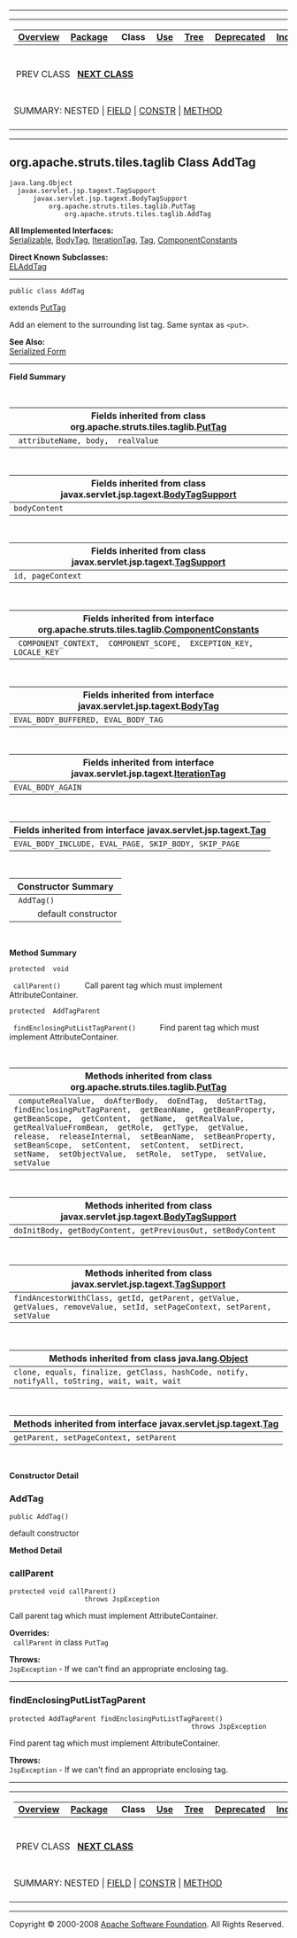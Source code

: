 ------------------------------------------------------------------------

<span id="navbar_top"></span> [](#skip-navbar_top "Skip navigation links")

<table>
<colgroup>
<col width="50%" />
<col width="50%" />
</colgroup>
<tbody>
<tr class="odd">
<td align="left"><span id="navbar_top_firstrow"></span>
<table>
<tbody>
<tr class="odd">
<td align="left"><a href="../../../../../overview-summary.html.md"><strong>Overview</strong></a> </td>
<td align="left"><a href="package-summary.html.md"><strong>Package</strong></a> </td>
<td align="left"> <strong>Class</strong> </td>
<td align="left"><a href="class-use/AddTag.html.md"><strong>Use</strong></a> </td>
<td align="left"><a href="package-tree.html.md"><strong>Tree</strong></a> </td>
<td align="left"><a href="../../../../../deprecated-list.html.md"><strong>Deprecated</strong></a> </td>
<td align="left"><a href="../../../../../index-all.html.md"><strong>Index</strong></a> </td>
<td align="left"><a href="../../../../../help-doc.html.md"><strong>Help</strong></a> </td>
</tr>
</tbody>
</table></td>
<td align="left"></td>
</tr>
<tr class="even">
<td align="left"> PREV CLASS   <a href="../../../../../org/apache/struts/tiles/taglib/AddTagParent.html.md" title="interface in org.apache.struts.tiles.taglib"><strong>NEXT CLASS</strong></a></td>
<td align="left"><a href="../../../../../index.html.md?org/apache/struts/tiles/taglib/AddTag.html"><strong>FRAMES</strong></a>    <a href="AddTag.html"><strong>NO FRAMES</strong></a>    
<a href="../../../../../allclasses-noframe.html.md"><strong>All Classes</strong></a></td>
</tr>
<tr class="odd">
<td align="left">SUMMARY: NESTED | <a href="#fields_inherited_from_class_org.apache.struts.tiles.taglib.PutTag">FIELD</a> | <a href="#constructor_summary">CONSTR</a> | <a href="#method_summary">METHOD</a></td>
<td align="left">DETAIL: FIELD | <a href="#constructor_detail">CONSTR</a> | <a href="#method_detail">METHOD</a></td>
</tr>
</tbody>
</table>

<span id="skip-navbar_top"></span>

------------------------------------------------------------------------

org.apache.struts.tiles.taglib
 Class AddTag
------------------------------

    java.lang.Object
      javax.servlet.jsp.tagext.TagSupport
          javax.servlet.jsp.tagext.BodyTagSupport
              org.apache.struts.tiles.taglib.PutTag
                  org.apache.struts.tiles.taglib.AddTag

**All Implemented Interfaces:**  
[Serializable](http://java.sun.com/j2se/1.4.2/docs/api/java/io/Serializable.html.md?is-external=true "class or interface in java.io"), [BodyTag](http://java.sun.com/j2ee/1.4/docs/api/javax/servlet/jsp/tagext/BodyTag.html?is-external=true "class or interface in javax.servlet.jsp.tagext"), [IterationTag](http://java.sun.com/j2ee/1.4/docs/api/javax/servlet/jsp/tagext/IterationTag.html?is-external=true "class or interface in javax.servlet.jsp.tagext"), [Tag](http://java.sun.com/j2ee/1.4/docs/api/javax/servlet/jsp/tagext/Tag.html?is-external=true "class or interface in javax.servlet.jsp.tagext"), [ComponentConstants](../../../../../org/apache/struts/tiles/taglib/ComponentConstants.html "interface in org.apache.struts.tiles.taglib")

<!-- -->

**Direct Known Subclasses:**  
[ELAddTag](../../../../../org/apache/strutsel/taglib/tiles/ELAddTag.html.md "class in org.apache.strutsel.taglib.tiles")

------------------------------------------------------------------------

    public class AddTag

extends [PutTag](../../../../../org/apache/struts/tiles/taglib/PutTag.html.md "class in org.apache.struts.tiles.taglib")

Add an element to the surrounding list tag. Same syntax as `<put>`.

**See Also:**  
[Serialized Form](../../../../../serialized-form.html.md#org.apache.struts.tiles.taglib.AddTag)

------------------------------------------------------------------------

<span id="field_summary"></span>

**Field Summary**

 <span id="fields_inherited_from_class_org.apache.struts.tiles.taglib.PutTag"></span>

| **Fields inherited from class org.apache.struts.tiles.taglib.[PutTag](../../../../../org/apache/struts/tiles/taglib/PutTag.html.md "class in org.apache.struts.tiles.taglib")** |
|------------------------------------------------------------------------------------------------------------------------------------------------------------------------------|
| ` attributeName, body,  realValue`                                                                                                                                           |

 <span id="fields_inherited_from_class_javax.servlet.jsp.tagext.BodyTagSupport"></span>

| **Fields inherited from class javax.servlet.jsp.tagext.[BodyTagSupport](http://java.sun.com/j2ee/1.4/docs/api/javax/servlet/jsp/tagext/BodyTagSupport.html.md?is-external=true "class or interface in javax.servlet.jsp.tagext")** |
|---------------------------------------------------------------------------------------------------------------------------------------------------------------------------------------------------------------------------------|
| `bodyContent`                                                                                                                                                                                                                   |

 <span id="fields_inherited_from_class_javax.servlet.jsp.tagext.TagSupport"></span>

| **Fields inherited from class javax.servlet.jsp.tagext.[TagSupport](http://java.sun.com/j2ee/1.4/docs/api/javax/servlet/jsp/tagext/TagSupport.html.md?is-external=true "class or interface in javax.servlet.jsp.tagext")** |
|-------------------------------------------------------------------------------------------------------------------------------------------------------------------------------------------------------------------------|
| `id, pageContext`                                                                                                                                                                                                       |

 <span id="fields_inherited_from_class_org.apache.struts.tiles.taglib.ComponentConstants"></span>

| **Fields inherited from interface org.apache.struts.tiles.taglib.[ComponentConstants](../../../../../org/apache/struts/tiles/taglib/ComponentConstants.html.md "interface in org.apache.struts.tiles.taglib")** |
|--------------------------------------------------------------------------------------------------------------------------------------------------------------------------------------------------------------|
| ` COMPONENT_CONTEXT,  COMPONENT_SCOPE,  EXCEPTION_KEY,  LOCALE_KEY`                                                                                                                                          |

 <span id="fields_inherited_from_class_javax.servlet.jsp.tagext.BodyTag"></span>

| **Fields inherited from interface javax.servlet.jsp.tagext.[BodyTag](http://java.sun.com/j2ee/1.4/docs/api/javax/servlet/jsp/tagext/BodyTag.html.md?is-external=true "class or interface in javax.servlet.jsp.tagext")** |
|-----------------------------------------------------------------------------------------------------------------------------------------------------------------------------------------------------------------------|
| `EVAL_BODY_BUFFERED, EVAL_BODY_TAG`                                                                                                                                                                                   |

 <span id="fields_inherited_from_class_javax.servlet.jsp.tagext.IterationTag"></span>

| **Fields inherited from interface javax.servlet.jsp.tagext.[IterationTag](http://java.sun.com/j2ee/1.4/docs/api/javax/servlet/jsp/tagext/IterationTag.html.md?is-external=true "class or interface in javax.servlet.jsp.tagext")** |
|---------------------------------------------------------------------------------------------------------------------------------------------------------------------------------------------------------------------------------|
| `EVAL_BODY_AGAIN`                                                                                                                                                                                                               |

 <span id="fields_inherited_from_class_javax.servlet.jsp.tagext.Tag"></span>

| **Fields inherited from interface javax.servlet.jsp.tagext.[Tag](http://java.sun.com/j2ee/1.4/docs/api/javax/servlet/jsp/tagext/Tag.html.md?is-external=true "class or interface in javax.servlet.jsp.tagext")** |
|---------------------------------------------------------------------------------------------------------------------------------------------------------------------------------------------------------------|
| `EVAL_BODY_INCLUDE, EVAL_PAGE, SKIP_BODY, SKIP_PAGE`                                                                                                                                                          |

  <span id="constructor_summary"></span>

| **Constructor Summary**        |
|--------------------------------|
| ` AddTag()`                    
            default constructor  |

  <span id="method_summary"></span>

**Method Summary**

`protected  void`

` callParent()`
           Call parent tag which must implement AttributeContainer.

`protected  AddTagParent`

` findEnclosingPutListTagParent()`
           Find parent tag which must implement AttributeContainer.

 <span id="methods_inherited_from_class_org.apache.struts.tiles.taglib.PutTag"></span>

| **Methods inherited from class org.apache.struts.tiles.taglib.[PutTag](../../../../../org/apache/struts/tiles/taglib/PutTag.html.md "class in org.apache.struts.tiles.taglib")**                                                                                                                                                                                                                                          |
|------------------------------------------------------------------------------------------------------------------------------------------------------------------------------------------------------------------------------------------------------------------------------------------------------------------------------------------------------------------------------------------------------------------------|
| ` computeRealValue,  doAfterBody,  doEndTag,  doStartTag,  findEnclosingPutTagParent,  getBeanName,  getBeanProperty,  getBeanScope,  getContent,  getName,  getRealValue,  getRealValueFromBean,  getRole,  getType,  getValue,  release,  releaseInternal,  setBeanName,  setBeanProperty,  setBeanScope,  setContent,  setContent,  setDirect,  setName,  setObjectValue,  setRole,  setType,  setValue,  setValue` |

 <span id="methods_inherited_from_class_javax.servlet.jsp.tagext.BodyTagSupport"></span>

| **Methods inherited from class javax.servlet.jsp.tagext.[BodyTagSupport](http://java.sun.com/j2ee/1.4/docs/api/javax/servlet/jsp/tagext/BodyTagSupport.html.md?is-external=true "class or interface in javax.servlet.jsp.tagext")** |
|----------------------------------------------------------------------------------------------------------------------------------------------------------------------------------------------------------------------------------|
| `doInitBody, getBodyContent, getPreviousOut, setBodyContent`                                                                                                                                                                     |

 <span id="methods_inherited_from_class_javax.servlet.jsp.tagext.TagSupport"></span>

| **Methods inherited from class javax.servlet.jsp.tagext.[TagSupport](http://java.sun.com/j2ee/1.4/docs/api/javax/servlet/jsp/tagext/TagSupport.html.md?is-external=true "class or interface in javax.servlet.jsp.tagext")** |
|--------------------------------------------------------------------------------------------------------------------------------------------------------------------------------------------------------------------------|
| `findAncestorWithClass, getId, getParent, getValue, getValues, removeValue, setId, setPageContext, setParent, setValue`                                                                                                  |

 <span id="methods_inherited_from_class_java.lang.Object"></span>

| **Methods inherited from class java.lang.[Object](http://java.sun.com/j2se/1.4.2/docs/api/java/lang/Object.html.md?is-external=true "class or interface in java.lang")** |
|-----------------------------------------------------------------------------------------------------------------------------------------------------------------------|
| `clone, equals, finalize, getClass, hashCode, notify, notifyAll, toString, wait, wait, wait`                                                                          |

 <span id="methods_inherited_from_class_javax.servlet.jsp.tagext.Tag"></span>

| **Methods inherited from interface javax.servlet.jsp.tagext.[Tag](http://java.sun.com/j2ee/1.4/docs/api/javax/servlet/jsp/tagext/Tag.html.md?is-external=true "class or interface in javax.servlet.jsp.tagext")** |
|----------------------------------------------------------------------------------------------------------------------------------------------------------------------------------------------------------------|
| `getParent, setPageContext, setParent`                                                                                                                                                                         |

 

<span id="constructor_detail"></span>

**Constructor Detail**

### AddTag

    public AddTag()

default constructor

<span id="method_detail"></span>

**Method Detail**

### callParent

    protected void callParent()
                       throws JspException

Call parent tag which must implement AttributeContainer.

**Overrides:**  
` callParent` in class `PutTag`

<!-- -->

**Throws:**  
`JspException` - If we can't find an appropriate enclosing tag.

------------------------------------------------------------------------

### findEnclosingPutListTagParent

    protected AddTagParent findEnclosingPutListTagParent()
                                                  throws JspException

Find parent tag which must implement AttributeContainer.

**Throws:**  
`JspException` - If we can't find an appropriate enclosing tag.

------------------------------------------------------------------------

<span id="navbar_bottom"></span> [](#skip-navbar_bottom "Skip navigation links")

<table>
<colgroup>
<col width="50%" />
<col width="50%" />
</colgroup>
<tbody>
<tr class="odd">
<td align="left"><span id="navbar_bottom_firstrow"></span>
<table>
<tbody>
<tr class="odd">
<td align="left"><a href="../../../../../overview-summary.html.md"><strong>Overview</strong></a> </td>
<td align="left"><a href="package-summary.html.md"><strong>Package</strong></a> </td>
<td align="left"> <strong>Class</strong> </td>
<td align="left"><a href="class-use/AddTag.html.md"><strong>Use</strong></a> </td>
<td align="left"><a href="package-tree.html.md"><strong>Tree</strong></a> </td>
<td align="left"><a href="../../../../../deprecated-list.html.md"><strong>Deprecated</strong></a> </td>
<td align="left"><a href="../../../../../index-all.html.md"><strong>Index</strong></a> </td>
<td align="left"><a href="../../../../../help-doc.html.md"><strong>Help</strong></a> </td>
</tr>
</tbody>
</table></td>
<td align="left"></td>
</tr>
<tr class="even">
<td align="left"> PREV CLASS   <a href="../../../../../org/apache/struts/tiles/taglib/AddTagParent.html.md" title="interface in org.apache.struts.tiles.taglib"><strong>NEXT CLASS</strong></a></td>
<td align="left"><a href="../../../../../index.html.md?org/apache/struts/tiles/taglib/AddTag.html"><strong>FRAMES</strong></a>    <a href="AddTag.html"><strong>NO FRAMES</strong></a>    
<a href="../../../../../allclasses-noframe.html.md"><strong>All Classes</strong></a></td>
</tr>
<tr class="odd">
<td align="left">SUMMARY: NESTED | <a href="#fields_inherited_from_class_org.apache.struts.tiles.taglib.PutTag">FIELD</a> | <a href="#constructor_summary">CONSTR</a> | <a href="#method_summary">METHOD</a></td>
<td align="left">DETAIL: FIELD | <a href="#constructor_detail">CONSTR</a> | <a href="#method_detail">METHOD</a></td>
</tr>
</tbody>
</table>

<span id="skip-navbar_bottom"></span>

------------------------------------------------------------------------

Copyright © 2000-2008 [Apache Software Foundation](http://www.apache.org/). All Rights Reserved.

